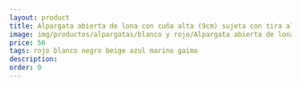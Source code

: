 ```yaml
---
layout: product
title: Alpargata abierta de lona con cuña alta (9cm) sujeta con tira al talón 
image: img/productos/alpargatas/blanco y rojo/Alpargata abierta de lona con cuña alta (9cm) sujeta con tira al talón =56 =rojo blanco negro beige azul marino gaimo.webp
price: 56 
tags: rojo blanco negro beige azul marino gaimo
description: 
order: 0
---
```


